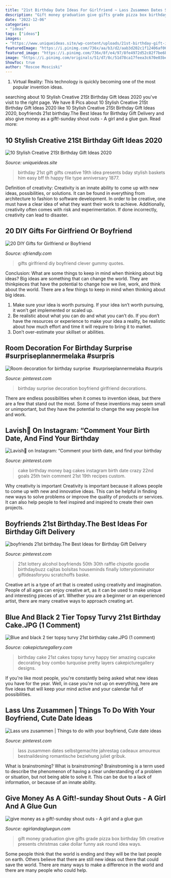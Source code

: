 ```yaml
---
title: "21st Birthday Date Ideas For Girlfriend ~ Lass Zusammen Dates Selbstgemachte Jahrestag Cadeaux Amoureux Bestnaildesing Romantische Beziehung Juliet Gribuk"
description: "Gift money graduation give gifts grade pizza box birthday 5th creative presents christmas cake dollar funny ask round idea ways"
date: "2022-12-06"
categories:
- "ideas"
tags: ["ideas"]
images:
- "https://www.uniqueideas.site/wp-content/uploads/21st-birthday-gift-idea-easy-and-creative-21-bday-gift.jpg"
featuredImage: "https://i.pinimg.com/736x/aa/b3/d2/aab3d202c1f12406af06c9629dce8257--birthday-surprises-room-decorations.jpg"
featured_image: "https://i.pinimg.com/736x/8f/e4/97/8fe4972d52c82f7be6b95a9684708a74.jpg"
image: "https://i.pinimg.com/originals/51/d7/8c/51d78ca17feea3c670e03be2a4ba0943.jpg"
ShowToc: true
author: "Roscoe Mosciski"
---
```



1. Virtual Reality: This technology is quickly becoming one of the most popular invention ideas.

	

		
searching about 10 Stylish Creative 21St Birthday Gift Ideas 2020 you've visit to the right page. We have 8 Pics about 10 Stylish Creative 21St Birthday Gift Ideas 2020 like 10 Stylish Creative 21St Birthday Gift Ideas 2020, boyfriends 21st birthday.The Best Ideas for Birthday Gift Delivery and also give money as a gift!-sunday shout outs - A girl and a glue gun. Read more:
		
    
## 10 Stylish Creative 21St Birthday Gift Ideas 2020

<img loading=lazy src="https://www.uniqueideas.site/wp-content/uploads/21st-birthday-gift-idea-easy-and-creative-21-bday-gift.jpg" onerror="this.onerror=null;this.src='https://tse1.mm.bing.net/th?id=OIP.icJQ8Ih3zOJxXqysKBObpwHaS4&amp;pid=15.1';" alt="10 Stylish Creative 21St Birthday Gift Ideas 2020">

_Source: uniqueideas.site_

>birthday 21st gift gifts creative 19th idea presents bday stylish baskets him easy bff th happy file type anniversary 1877. 

	

Definition of creativity:
Creativity is an innate ability to come up with new ideas, possibilities, or solutions. It can be found in everything from architecture to fashion to software development. In order to be creative, one must have a clear idea of what they want their work to achieve. Additionally, creativity often comes with risk and experimentation. If done incorrectly, creativity can lead to disaster.

    
## 20 DIY Gifts For Girlfriend Or Boyfriend

<img loading=lazy src="https://ofriendly.com/wp-content/uploads/2016/12/diy-gifts-for-girlfriend-or-boyfriend/2-diy-gifts-for-girlfriend-or-boyfriend.jpg" onerror="this.onerror=null;this.src='https://tse3.mm.bing.net/th?id=OIP.G6mNQUg2ywOaNR8VumitvgHaJ4&amp;pid=15.1';" alt="20 DIY Gifts for Girlfriend or Boyfriend">

_Source: ofriendly.com_

>gifts girlfriend diy boyfriend clever gummy quotes. 

	

Conclusion: What are some things to keep in mind when thinking about big ideas?
Big ideas are something that can change the world. They are thinkpieces that have the potential to change how we live, work, and think about the world. There are a few things to keep in mind when thinking about big ideas. 
1. Make sure your idea is worth pursuing. If your idea isn’t worth pursuing, it won’t get implemented or scaled up. 
2. Be realistic about what you can do and what you can’t do. If you don’t have the resources or experience to make your idea a reality, be realistic about how much effort and time it will require to bring it to market. 
3. Don’t over-estimate your skillset or abilities.

    
## Room Decoration For Birthday Surprise ️ #surpriseplannermelaka #surpris

<img loading=lazy src="https://i.pinimg.com/736x/aa/b3/d2/aab3d202c1f12406af06c9629dce8257--birthday-surprises-room-decorations.jpg" onerror="this.onerror=null;this.src='https://tse2.mm.bing.net/th?id=OIP.4tn-C4l2AZf5cQUoCOAeQgHaFi&amp;pid=15.1';" alt="Room decoration for birthday surprise ️ #surpriseplannermelaka #surpris">

_Source: pinterest.com_

>birthday surprise decoration boyfriend girlfriend decorations. 

	

There are endless possibilities when it comes to invention ideas, but there are a few that stand out the most. Some of these inventions may seem small or unimportant, but they have the potential to change the way people live and work.

    
## Lavish🥀 On Instagram: “Comment Your Birth Date, And Find Your Birthday

<img loading=lazy src="https://i.pinimg.com/736x/8f/e4/97/8fe4972d52c82f7be6b95a9684708a74.jpg" onerror="this.onerror=null;this.src='https://tse2.mm.bing.net/th?id=OIP.kDWdXKVKxqVWjJgC0zKT1wHaIR&amp;pid=15.1';" alt="Lavish🥀 on Instagram: “Comment your birth date, and find your birthday">

_Source: pinterest.com_

>cake birthday money bag cakes instagram birth date crazy 22nd goals 25th twin comment 21st 19th recipes custom. 

	

Why creativity is important
Creativity is important because it allows people to come up with new and innovative ideas. This can be helpful in finding new ways to solve problems or improve the quality of products or services. It can also help people to feel inspired and inspired to create their own projects.

    
## Boyfriends 21st Birthday.The Best Ideas For Birthday Gift Delivery

<img loading=lazy src="https://i.pinimg.com/originals/51/d7/8c/51d78ca17feea3c670e03be2a4ba0943.jpg" onerror="this.onerror=null;this.src='https://tse3.mm.bing.net/th?id=OIP.8lDWZO8phudYftSxN8wo4gHaNK&amp;pid=15.1';" alt="boyfriends 21st birthday.The Best Ideas for Birthday Gift Delivery">

_Source: pinterest.com_

>21st lottery alcohol boyfriends 50th 30th raffle chipotle goodie birthdaybuzz cajitas bolsitas houseminds finally lotterydominator giftideasforyou scratchoffs baske. 

	

Creative art is a type of art that is created using creativity and imagination. People of all ages can enjoy creative art, as it can be used to make unique and interesting pieces of art. Whether you are a beginner or an experienced artist, there are many creative ways to approach creating art.

    
## Blue And Black 2 Tier Topsy Turvy 21st Birthday Cake.JPG (1 Comment)

<img loading=lazy src="http://www.cakepicturegallery.com/d/19095-2/Blue%2Band%2Bblack%2B2%2Btier%2Btopsy%2Bturvy%2B21st%2Bbirthday%2Bcake.JPG" onerror="this.onerror=null;this.src='https://tse1.mm.bing.net/th?id=OIP.b0fcrOBrdOqtj3DH6X2ymQAAAA&amp;pid=15.1';" alt="Blue and black 2 tier topsy turvy 21st birthday cake.JPG (1 comment)">

_Source: cakepicturegallery.com_

>birthday cake 21st cakes topsy turvy happy tier amazing cupcake decorating boy combo turquoise pretty layers cakepicturegallery designs. 

	

If you're like most people, you're constantly being asked what new ideas you have for the year. Well, in case you're not up on everything, here are five ideas that will keep your mind active and your calendar full of possibilities. 

    
## Lass Uns Zusammen | Things To Do With Your Boyfriend, Cute Date Ideas

<img loading=lazy src="https://i.pinimg.com/736x/a2/11/ef/a211ef5324acb927fc309d871c113501.jpg" onerror="this.onerror=null;this.src='https://tse4.mm.bing.net/th?id=OIP.zcxnRk3pC2R4HykygNdWYQHaJ3&amp;pid=15.1';" alt="Lass uns zusammen | Things to do with your boyfriend, Cute date ideas">

_Source: pinterest.com_

>lass zusammen dates selbstgemachte jahrestag cadeaux amoureux bestnaildesing romantische beziehung juliet gribuk. 

	

What is brainstroming?
What is brainstroming? Brainstroming is a term used to describe the phenomenon of having a clear understanding of a problem or situation, but not being able to solve it. This can be due to a lack of information, or because of an innate ability.

    
## Give Money As A Gift!-sunday Shout Outs - A Girl And A Glue Gun

<img loading=lazy src="http://www.agirlandagluegun.com/wp-content/uploads/2014/03/4d15f6ddf8997ce4aa2d33f84486a89d.jpg" onerror="this.onerror=null;this.src='https://tse1.mm.bing.net/th?id=OIP.E5dFCnNo18F7xMBwJu2vvwHaJ3&amp;pid=15.1';" alt="give money as a gift!-sunday shout outs - A girl and a glue gun">

_Source: agirlandagluegun.com_

>gift money graduation give gifts grade pizza box birthday 5th creative presents christmas cake dollar funny ask round idea ways. 

	

Some people think that the world is ending and they will be the last people on earth. Others believe that there are still new ideas out there that could save the world. There are many ways to make a difference in the world and there are many people who could help.

